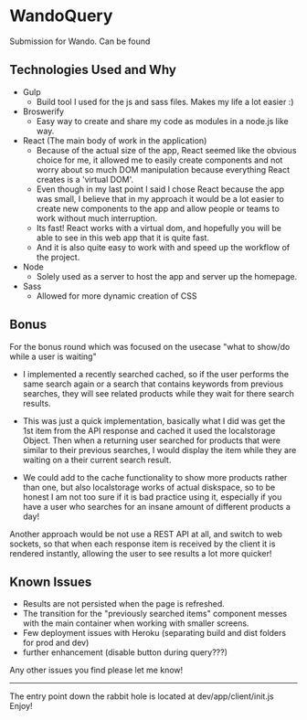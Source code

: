 # WandoQuery

Submission for Wando. Can be found <INSERT URL HERE>

Technologies Used and Why
-------------------
- Gulp 
  - Build tool I used for the js and sass files. Makes my life a lot easier :)
- Broswerify 
  - Easy way to create and share my code as modules in a node.js like way.
- React (The main body of work in the application)
  - Because of the actual size of the app, React seemed like the obvious 
    choice for me, it allowed me to easily create components and not worry about
    so much DOM manipulation because everything React creates is a 'virtual DOM'.
  - Even though in my last point I said I chose React because the app was small,
    I believe that in my approach it would be a lot easier to create new components
    to the app and allow people or teams to work without much interruption.
  - Its fast! React works with a virtual dom, and hopefully you will be able to see 
    in this web app that it is quite fast. 
  - And it is also quite easy to work with and speed up the workflow of the project.
- Node
  - Solely used as a server to host the app and server up the homepage.
- Sass 
  - Allowed for more dynamic creation of CSS 

Bonus
--------
For the bonus round which was focused on the usecase "what to show/do while a user is waiting"

- I implemented a recently searched cached, so if the user performs the same search again or a search
  that contains keywords from previous searches, they will see related products while they wait for there search
  results.

- This was just a quick implementation, basically what I did was get the 1st item from the API response and
  cached it used the localstorage Object. Then when a returning user searched for products that were similar to
  their previous searches, I would display the item while they are waiting on a their current search result.

- We could add to the cache functionality to show more products rather than one, but also localstorage works of
  actual diskspace, so to be honest I am not too sure if it is bad practice using it, especially if you have a
  user who searches for an insane amount of different products a day!

Another approach would be not use a REST API at all, and switch to web sockets, so that when each response item is received by the client it is rendered instantly, allowing the user to see results a lot more quicker!


Known Issues 
--------------
- Results are not persisted when the page is refreshed. 
- The transition for the "previously searched items" component messes with the main container when working with
  smaller screens.
- Few deployment issues with Heroku (separating build and dist folders for prod and dev)
- further enhancement (disable button during query???)

Any other issues you find please let me know!

----------
The entry point down the rabbit hole is located at dev/app/client/init.js
Enjoy!
